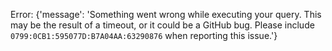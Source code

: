Error: {'message': 'Something went wrong while executing your query. This may be the result of a timeout, or it could be a GitHub bug. Please include `0799:0CB1:595077D:B7A04AA:63290876` when reporting this issue.'}
